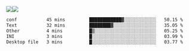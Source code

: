 <div style="display: flex; flex-direction: row;">
<img style="height: auto; width: auto;" class="img" src="https://raw.githubusercontent.com/blazepp/github-stats/master/generated/overview.svg#gh-dark-mode-only" />
<img style="height: auto; width: auto;" class="img" src="https://raw.githubusercontent.com/blazepp/github-stats/master/generated/languages.svg#gh-dark-mode-only" />
</div>

<div style="display: flex; flex-direction: row;">
<!--START_SECTION:waka-->

```txt
conf           45 mins         ████████████▓░░░░░░░░░░░░   50.15 %
Text           32 mins         ████████▓░░░░░░░░░░░░░░░░   35.05 %
Other          4 mins          █▒░░░░░░░░░░░░░░░░░░░░░░░   05.25 %
INI            3 mins          █░░░░░░░░░░░░░░░░░░░░░░░░   03.99 %
Desktop file   3 mins          █░░░░░░░░░░░░░░░░░░░░░░░░   03.77 %
```

<!--END_SECTION:waka-->
</div>
